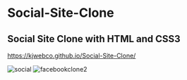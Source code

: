 # Social-Site-Clone
## Social Site Clone with HTML and CSS3

https://kjwebco.github.io/Social-Site-Clone/

![social](https://user-images.githubusercontent.com/24326243/35263187-a4f1982a-ffcc-11e7-8929-3b5fccc7335f.png)
![facebookclone2](https://user-images.githubusercontent.com/24326243/35478307-5aad2188-038e-11e8-9162-6afdd70752ad.png)

